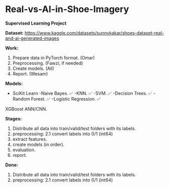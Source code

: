 # Real-vs-AI-in-Shoe-Imagery

**Supervised Learning Project**

**Dataset:**
https://www.kaggle.com/datasets/sunnykakar/shoes-dataset-real-and-ai-generated-images

**Work:**
1. Prepare data in PyTorch format. (Omar)
2. Preprocessing. (Fawzi, if needed)
3. Create models. (All)
4. Report. (Wesam)

**Models:**
- SciKit Learn
    -Naive Bayes.  ✅
    -KNN.          ✅
    -SVM.           ✅
    -Decision Trees. ✅ 
    -Random Forest.       ✅
    -Logistic Regression. ✅ 
 
XGBoost 
ANN/CNN. 


**Stages:**
1. Distribute all data into train/valid/test folders with its labels.
2. preprocessing: 
    2.1 convert labels into 0/1 (int64)
3. extract features. 
4. create models (in order).
5. evaluation.
6. report.

**Done:**
1. Distribute all data into train/valid/test folders with its labels.
2. preprocessing: 
    2.1 convert labels into 0/1 (int64)
